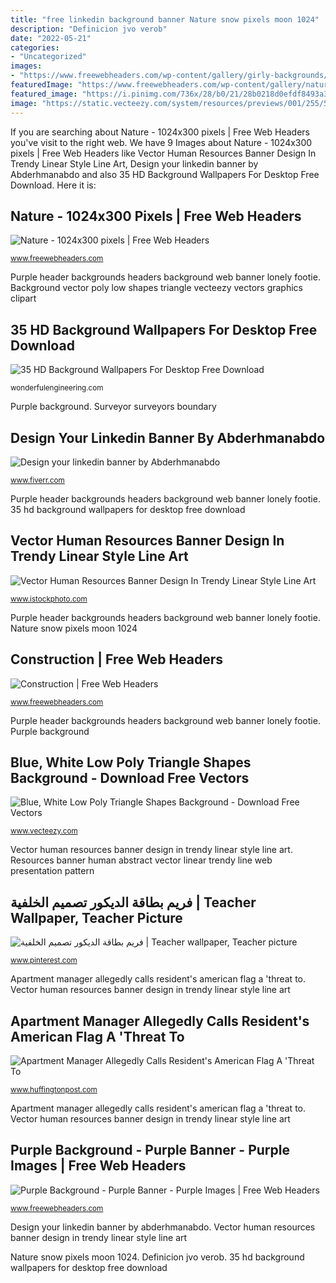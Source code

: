 ```yaml
---
title: "free linkedin background banner Nature snow pixels moon 1024"
description: "Definicion jvo verob"
date: "2022-05-21"
categories:
- "Uncategorized"
images:
- "https://www.freewebheaders.com/wp-content/gallery/girly-backgrounds/purple-lonely-footie-header-design.jpg"
featuredImage: "https://www.freewebheaders.com/wp-content/gallery/nature-size-1024x300/snow-mountains-moon-light-and-lake-reflection-landscape-header_size-1024x300.jpg"
featured_image: "https://i.pinimg.com/736x/28/b0/21/28b0218d0efdf8493a3da579664f191d.jpg"
image: "https://static.vecteezy.com/system/resources/previews/001/255/597/non_2x/blue-white-low-poly-triangle-shapes-background-vector.jpg"
---
```


If you are searching about Nature - 1024x300 pixels | Free Web Headers you've visit to the right web. We have 9 Images about Nature - 1024x300 pixels | Free Web Headers like Vector Human Resources Banner Design In Trendy Linear Style Line Art, Design your linkedin banner by Abderhmanabdo and also 35 HD Background Wallpapers For Desktop Free Download. Here it is:

## Nature - 1024x300 Pixels | Free Web Headers

![Nature - 1024x300 pixels | Free Web Headers](https://www.freewebheaders.com/wp-content/gallery/nature-size-1024x300/snow-mountains-moon-light-and-lake-reflection-landscape-header_size-1024x300.jpg "Nature snow pixels moon 1024")

<small>www.freewebheaders.com</small>

Purple header backgrounds headers background web banner lonely footie. Background vector poly low shapes triangle vecteezy vectors graphics clipart

## 35 HD Background Wallpapers For Desktop Free Download

![35 HD Background Wallpapers For Desktop Free Download](https://wonderfulengineering.com/wp-content/uploads/2014/07/background-wallpapers-5.jpg "Apartment manager allegedly calls resident&#039;s american flag a &#039;threat to")

<small>wonderfulengineering.com</small>

Purple background. Surveyor surveyors boundary

## Design Your Linkedin Banner By Abderhmanabdo

![Design your linkedin banner by Abderhmanabdo](https://fiverr-res.cloudinary.com/images/t_main1,q_auto,f_auto,q_auto,f_auto/gigs2/129167308/original/8c40cb943d069e43f9ece8b9a044e039c09feb3a/design-your-linkedin-banner.png "Nature snow pixels moon 1024")

<small>www.fiverr.com</small>

Purple header backgrounds headers background web banner lonely footie. 35 hd background wallpapers for desktop free download

## Vector Human Resources Banner Design In Trendy Linear Style Line Art

![Vector Human Resources Banner Design In Trendy Linear Style Line Art](https://media.istockphoto.com/vectors/vector-human-resources-banner-design-in-trendy-linear-style-line-art-vector-id1180767581?k=6&amp;m=1180767581&amp;s=170667a&amp;w=0&amp;h=UN-c3V1PHXqYxwUzQHyzETRZ80V3M_7SxJED3yjcJ8Y= "Purple header backgrounds headers background web banner lonely footie")

<small>www.istockphoto.com</small>

Purple header backgrounds headers background web banner lonely footie. Nature snow pixels moon 1024

## Construction | Free Web Headers

![Construction | Free Web Headers](https://www.freewebheaders.com/wp-content/gallery/construction/construction-and-technology-header-4106.jpg "Resources banner human abstract vector linear trendy line web presentation pattern")

<small>www.freewebheaders.com</small>

Purple header backgrounds headers background web banner lonely footie. Purple background

## Blue, White Low Poly Triangle Shapes Background - Download Free Vectors

![Blue, White Low Poly Triangle Shapes Background - Download Free Vectors](https://static.vecteezy.com/system/resources/previews/001/255/597/non_2x/blue-white-low-poly-triangle-shapes-background-vector.jpg "Definicion jvo verob")

<small>www.vecteezy.com</small>

Vector human resources banner design in trendy linear style line art. Resources banner human abstract vector linear trendy line web presentation pattern

## فريم بطاقة الديكور تصميم الخلفية | Teacher Wallpaper, Teacher Picture

![فريم بطاقة الديكور تصميم الخلفية | Teacher wallpaper, Teacher picture](https://i.pinimg.com/736x/28/b0/21/28b0218d0efdf8493a3da579664f191d.jpg "Vector human resources banner design in trendy linear style line art")

<small>www.pinterest.com</small>

Apartment manager allegedly calls resident&#039;s american flag a &#039;threat to. Vector human resources banner design in trendy linear style line art

## Apartment Manager Allegedly Calls Resident&#039;s American Flag A &#039;Threat To

![Apartment Manager Allegedly Calls Resident&#039;s American Flag A &#039;Threat To](http://i.huffpost.com/gen/1865597/images/o-AMERICAN-FLAG-facebook.jpg "Nature snow pixels moon 1024")

<small>www.huffingtonpost.com</small>

Apartment manager allegedly calls resident&#039;s american flag a &#039;threat to. Vector human resources banner design in trendy linear style line art

## Purple Background - Purple Banner - Purple Images | Free Web Headers

![Purple Background - Purple Banner - Purple Images | Free Web Headers](https://www.freewebheaders.com/wp-content/gallery/girly-backgrounds/purple-lonely-footie-header-design.jpg "Surveyor surveyors boundary")

<small>www.freewebheaders.com</small>

Design your linkedin banner by abderhmanabdo. Vector human resources banner design in trendy linear style line art

Nature snow pixels moon 1024. Definicion jvo verob. 35 hd background wallpapers for desktop free download
